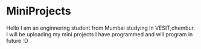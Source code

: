 # MiniProjects
Hello I am an enginnering student from Mumbai studying in VESIT,chembur. I will be uploading my mini projects I have programmed and will program in future :D

